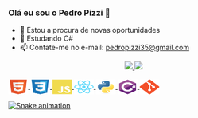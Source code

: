 ### Olá eu sou o Pedro Pizzi 👋

- 🔭 Estou a procura de novas oportunidades
- 🌱 Estudando C#
- 📫 Contate-me no e-mail: pedropizzi35@gmail.com

<div align="center">
  <a href="https://github.com/Pedro-Pizzi">
  <img height="180em" src="https://github-readme-stats.vercel.app/api?username=pedro-pizzi&show_icons=true&theme=dark&include_all_commits=true&count_private=true"/>
  <img height="180em" src="https://github-readme-stats.vercel.app/api/top-langs/?username=pedro-pizzi&layout=compact&langs_count=7&theme=dark"/>
</div>
  
  <div style="display: inline_block"><br>
  <img align="center" alt="Pedro-HTML" height="30" width="40" src="https://raw.githubusercontent.com/devicons/devicon/master/icons/html5/html5-original.svg">
  <img align="center" alt="Pedro-CSS" height="30" width="40" src="https://raw.githubusercontent.com/devicons/devicon/master/icons/css3/css3-original.svg">
  <img align="center" alt="Pedro-Js" height="30" width="40" src="https://raw.githubusercontent.com/devicons/devicon/master/icons/javascript/javascript-plain.svg">
  <img align="center" alt="Pedro-React" height="30" width="40" src="https://raw.githubusercontent.com/devicons/devicon/master/icons/react/react-original.svg">
  <img align="center" alt="Pedro-Python" height="30" width="40" src="https://raw.githubusercontent.com/devicons/devicon/master/icons/python/python-original.svg">
  <img align="center" alt="Pedro-Csharp" height="30" width="40" src="https://raw.githubusercontent.com/devicons/devicon/master/icons/csharp/csharp-original.svg">
  <img align="center" alt="Pedro-Git" height="30" width="40" src="https://github.com/devicons/devicon/blob/master/icons/git/git-original.svg">
 
</div>
  
 ![Snake animation](https://github.com/rafaballerini/pedro-pizzi/blob/output/github-contribution-grid-snake.svg)
  
  


